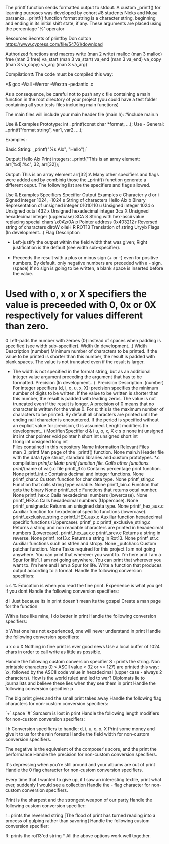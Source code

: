 The printf function sends formatted output to stdout. A custom _printf() for learning purposes was developed by cohort #8 students Nicks and Musa parsanka. _printf() function format string is a character string, beginning and ending in its initial shift state, if any. These arguments are placed using the percentage '%' operator

Resources
Secrets of printfby Don colton https://www.cypress.com/file/54761/download

Authorized functions and macros
write (man 2 write) malloc (man 3 malloc) free (man 3 free) va_start (man 3 va_start) va_end (man 3 va_end) va_copy (man 3 va_copy) va_arg (man 3 va_arg)

Compilation⚗️
The code must be compiled this way:

*$ gcc -Wall -Werror -Wextra -pedantic .c

As a consequence, be careful not to push any c file containing a main function in the root directory of your project (you could have a test folder containing all your tests files including main functions)

The main files will include your main header file (main.h): #include main.h

Use & Examples
Prototype: int _printf(const char *format, ...); Use - General: _printf("format string", var1, var2, ...);

Examples:

Basic String: _printf("%s Alx", "Hello");`

Output: Hello Alx
Print integers: _printf("This is an array element: arr[%d]:%c", 32, arr[32]);`

Output: This is an array element arr[32]:A
Many other specifiers and flags were added and by combinig those the _printf() function generate a different ouput. The following list are the specifiers and flags allowed.

Use & Examples
Specifiers
Specifier	Output	Examples
c	Character	y
d or i	Signed integer	1024, -1024
s	String of characters	Hello Alx
b	Binary Representation of unsigned integer	01010110
u	Unsigned integer	1024
o	Unsigned octal	432
x	Unsigned hexadecimal integer	3ca
X	Unsigned hexadecimal integer (uppercase)	3CA
S	String with hex-ascii value replacing special chars	\x0A\x0A
p	Pointer address	0x403212
r	Reversed string of characters	dlroW olleH
R	ROT13 Translation of string	Uryyb
Flags (In development...)
Flag	Description
-	Left-justify the output within the field width that was given; Right justification is the default (see width sub-specifier).
+	Preceeds the result with a plus or minus sign (+ or -) even for positive numbers. By default, only negative numbers are preceded with a - sign.
(space)	If no sign is going to be written, a blank space is inserted before the value.
#	Used with o, x or X specifiers the value is preceeded with 0, 0x or 0X respectively for values different than zero.
0	Left-pads the number with zeroes (0) instead of spaces when padding is specified (see width sub-specifier).
Width (In development...)
Width	Description
(number)	Minimum number of characters to be printed. If the value to be printed is shorter than this number, the result is padded with blank spaces. The value is not truncated even if the result is larger.
*	The width is not specified in the format string, but as an additional integer value argument preceding the argument that has to be formatted.
Precision (In development...)
.Precision	Description
.(number)	For integer specifiers (d, i, o, u, x, X): precision specifies the minimum number of digits to be written. If the value to be written is shorter than this number, the result is padded with leading zeros. The value is not truncated even if the result is longer. A precision of 0 means that no character is written for the value 0. For s: this is the maximum number of characters to be printed. By default all characters are printed until the ending null character is encountered. If the period is specified without an explicit value for precision, 0 is assumed.
Lenght modifiers (In development...)
Modifier/Specifier	d & i	u, o, x, X	c	s	p
none	int	unsigned int	int	char pointer	void pointer
h	short int	unsigned short int			
l	long int	unsigned long int			
Files contained in this repository
Name	Information	Relevant Files
man_3_printf	Man page of the _printf() function.	None
main.h	Header file with the data type struct, standard libraries and custom prototypes.	*.c compilation
_printf.c	Main printf function file. Calls other functions.	printf_(name of var).c file
printf_37.c	Contains percentage print function.	None
printf_int.c	Contains decimal and integer functions.	None
printf_char.c	Custom function for char data type.	None
printf_sting.c	Function that calls string type variable.	None
printf_bin.c	Function that gets the binary	None
printf_oct.c	Functions that returns octal number.	None
printf_hex.c	Calls hexadecimal numbers (lowercase).	None
printf_HEX.c	Calls hexadecimal numbers (Uppercase).	None
printf_unsigned.c	Returns an unisgined data type.	None
printf_hex_aux.c	Auxiliar function for hexadecimal specific functions (lowercase).	printf_exclusive_string.c
printf_HEX_aux.c	Auxiliar function hexadecimal specific functions (Uppercase).	printf_p.c
printf_exclusive_string.c	Returns a string and non readable characters are printed in hexadecimal numbers (Lowercase).	printf_hex_aux.c
printf_srev.c	Returns a string in reverse.	None
printf_rot13.c	Returns a string in Rot13.	None
printf_str.c	Auxiliar functions such as strlen and strcpy.	None
_putchar.c	Custom putchar function.	None
Tasks required for this project
I am not going anywhere. You can print that wherever you want to. I'm here and I am a Spur for life1. I am not going anywhere. You can print that wherever you want to. I'm here and I am a Spur for life.
Write a function that produces output according to a format. Handle the following conversion specifiers:

c
s
%
Education is when you read the fine print. Experience is what you get if you dont
Handle the following conversion specifiers:

d
i
Just because its in print doesn't mean its the gospel
Create a man page for the function

With a face like mine, I do better in print
Handle the following conversion specifiers:

b
What one has not experienced, one will never understand in print
Handle the following conversion specifiers:

u
x
o
x
X
Nothing in fine print is ever good news
Use a local buffer of 1024 chars in order to call write as little as possible.

Handle the following custom conversion specifier
S : prints the string.
Non printable characters (0 < ASCII value < 32 or >= 127) are printed this way: \x, followed by the ASCII code value in hexadecimal (upper case - always 2 characters).
How is the world ruled and led to war? Diplomats lie to journalists and believe these lies when they see them in print
Handle the following conversion specifier: p

The big print gives and the small print takes away
Handle the following flag characters for non-custom conversion specifiers:

´+´
space
´#´
Sarcasm is lost in print
Handle the following length modifiers for non-custom conversion specifiers:

l
h Conversion specifiers to handle: d, i, u, o, x, X
Print some money and give it to us for the rain forests
Handle the field width for non-custom conversion specifiers.

The negative is the equivalent of the composer's score, and the print the performance
Handle the precision for non-custom conversion specifiers.

It's depressing when you're still around and your albums are out of print
Handle the 0 flag character for non-custom conversion specifiers.

Every time that I wanted to give up, if I saw an interesting textile, print what ever, suddenly I would see a collection
Handle the - flag character for non-custom conversion specifiers.

Print is the sharpest and the strongest weapon of our party
Handle the following custom conversion specifier:

r : prints the reversed string
[The flood of print has turned reading into a process of gulping rather than savoring]
Handle the following custom conversion specifier:

R: prints the rot13'ed string
*
All the above options work well together.
